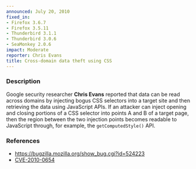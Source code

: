 ```yaml
---
announced: July 20, 2010
fixed_in:
- Firefox 3.6.7
- Firefox 3.5.11
- Thunderbird 3.1.1
- Thunderbird 3.0.6
- SeaMonkey 2.0.6
impact: Moderate
reporter: Chris Evans
title: Cross-domain data theft using CSS
---
```


<h3>Description</h3>

<p>Google security researcher <strong>Chris Evans</strong> reported
that data can be read across domains by injecting bogus CSS selectors
into a target site and then retrieving the data using JavaScript APIs.
If an attacker can inject opening and closing portions of a CSS
selector into points A and B of a target page, then the region between
the two injection points becomes readable to JavaScript through, for
example, the <code>getComputedStyle()</code> API.</p>

<h3>References</h3>

<ul>
  <li><a href="https://bugzilla.mozilla.org/show_bug.cgi?id=524223">https://bugzilla.mozilla.org/show_bug.cgi?id=524223</a></li>
  <li><a class="ex-ref" href="http://cve.mitre.org/cgi-bin/cvename.cgi?name=CVE-2010-0654">CVE-2010-0654</a></li>
</ul>




